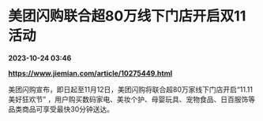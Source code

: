 # 美团闪购联合超80万线下门店开启双11活动

**2023-10-24 03:46**

**https://www.jiemian.com/article/10275449.html**

美团闪购宣布，即日起至11月12日，美团闪购将联合超80万家线下门店开启“11.11美好狂欢节” ，用户购买数码家电、美妆个护、母婴玩具、宠物食品、日百服饰等品类商品可享受最快30分钟送达。